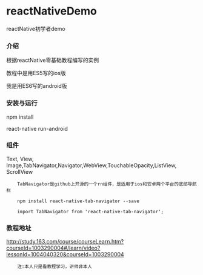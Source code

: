 # reactNativeDemo
reactNative初学者demo

### 介绍
根据reactNative零基础教程编写的实例

教程中是用ES5写的ios版

我是用ES6写的android版

### 安装与运行

npm install

react-native run-android


### 组件
Text,
    View,
    Image,TabNavigator,Navigator,WebView,TouchableOpacity,ListView,
                                                              ScrollView
                                                              
        TabNavigator是github上开源的一个rn组件，是适用于ios和安卓两个平台的底部导航栏
        
        npm install react-native-tab-navigator --save
        
        import TabNavigator from 'react-native-tab-navigator';
                                                              



### 教程地址
http://study.163.com/course/courseLearn.htm?courseId=1003290004#/learn/video?lessonId=1004040320&courseId=1003290004
        
        注:本人只是看教程学习，讲师非本人

